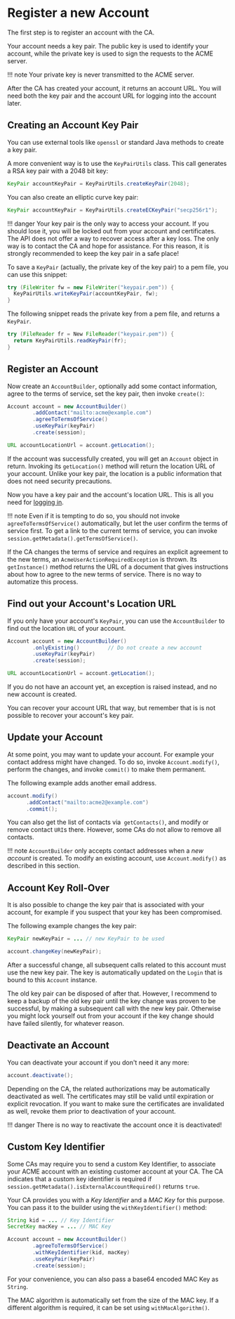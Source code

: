 # Register a new Account

The first step is to register an account with the CA.

Your account needs a key pair. The public key is used to identify your account, while the private key is used to sign the requests to the ACME server.

!!! note
    Your private key is never transmitted to the ACME server.

After the CA has created your account, it returns an account URL. You will need both the key pair and the account URL for logging into the account later.

## Creating an Account Key Pair

You can use external tools like `openssl` or standard Java methods to create a key pair.

A more convenient way is to use the `KeyPairUtils` class. This call generates a RSA key pair with a 2048 bit key:

```java
KeyPair accountKeyPair = KeyPairUtils.createKeyPair(2048);
```

You can also create an elliptic curve key pair:

```java
KeyPair accountKeyPair = KeyPairUtils.createECKeyPair("secp256r1");
```

!!! danger
    Your key pair is the only way to access your account. If you should lose it, you will be locked out from your account and certificates. The API does not offer a way to recover access after a key loss. The only way is to contact the CA and hope for assistance. For this reason, it is strongly recommended to keep the key pair in a safe place!

To save a `KeyPair` (actually, the private key of the key pair) to a pem file, you can use this snippet:

```java
try (FileWriter fw = new FileWriter("keypair.pem")) {
  KeyPairUtils.writeKeyPair(accountKeyPair, fw);
}
```

The following snippet reads the private key from a pem file, and returns a `KeyPair`.

```java
try (FileReader fr = New FileReader("keypair.pem")) {
  return KeyPairUtils.readKeyPair(fr);
}
```

## Register an Account

Now create an `AccountBuilder`, optionally add some contact information, agree to the terms of service, set the key pair, then invoke `create()`:

```java
Account account = new AccountBuilder()
        .addContact("mailto:acme@example.com")
        .agreeToTermsOfService()
        .useKeyPair(keyPair)
        .create(session);

URL accountLocationUrl = account.getLocation();
```

If the account was successfully created, you will get an `Account` object in return. Invoking its `getLocation()` method will return the location URL of your account. Unlike your key pair, the location is a public information that does not need security precautions.

Now you have a key pair and the account's location URL. This is all you need for [logging in](login.md).

!!! note
    Even if it is tempting to do so, you should not invoke `agreeToTermsOfService()` automatically, but let the user confirm the terms of service first. To get a link to the current terms of service, you can invoke `session.getMetadata().getTermsOfService()`.

If the CA changes the terms of service and requires an explicit agreement to the new terms, an `AcmeUserActionRequiredException` is thrown. Its `getInstance()` method returns the URL of a document that gives instructions about how to agree to the new terms of service. There is no way to automatize this process.

## Find out your Account's Location URL

If you only have your account's `KeyPair`, you can use the `AccountBuilder` to find out the location `URL` of your account.

```java
Account account = new AccountBuilder()
        .onlyExisting()         // Do not create a new account
        .useKeyPair(keyPair)
        .create(session);

URL accountLocationUrl = account.getLocation();
```

If you do not have an account yet, an exception is raised instead, and no new account is created.

You can recover your account URL that way, but remember that is is not possible to recover your account's key pair.

## Update your Account

At some point, you may want to update your account. For example your contact address might have changed. To do so, invoke `Account.modify()`, perform the changes, and invoke `commit()` to make them permanent.

The following example adds another email address.

```java
account.modify()
      .addContact("mailto:acme2@example.com")
      .commit();
```

You can also get the list of contacts via` getContacts()`, and modify or remove contact `URI`s there. However, some CAs do not allow to remove all contacts.

!!! note
    `AccountBuilder` only accepts contact addresses when a _new account_ is created. To modify an existing account, use `Account.modify()` as described in this section.

## Account Key Roll-Over

It is also possible to change the key pair that is associated with your account, for example if you suspect that your key has been compromised.

The following example changes the key pair:

```java
KeyPair newKeyPair = ... // new KeyPair to be used

account.changeKey(newKeyPair);
```

After a successful change, all subsequent calls related to this account must use the new key pair. The key is automatically updated on the `Login` that is bound to this `Account` instance.

The old key pair can be disposed of after that. However, I recommend to keep a backup of the old key pair until the key change was proven to be successful, by making a subsequent call with the new key pair. Otherwise you might lock yourself out from your account if the key change should have failed silently, for whatever reason.

## Deactivate an Account

You can deactivate your account if you don't need it any more:

```java
account.deactivate();
```

Depending on the CA, the related authorizations may be automatically deactivated as well. The certificates may still be valid until expiration or explicit revocation. If you want to make sure the certificates are invalidated as well, revoke them prior to deactivation of your account.

!!! danger
    There is no way to reactivate the account once it is deactivated!

## Custom Key Identifier

Some CAs may require you to send a custom Key Identifier, to associate your ACME account with an existing customer account at your CA. The CA indicates that a custom key identifier is required if `session.getMetadata().isExternalAccountRequired()` returns `true`.

Your CA provides you with a _Key Identifier_ and a _MAC Key_ for this purpose. You can pass it to the builder using the `withKeyIdentifier()` method:

```java
String kid = ... // Key Identifier
SecretKey macKey = ... // MAC Key

Account account = new AccountBuilder()
        .agreeToTermsOfService()
        .withKeyIdentifier(kid, macKey)
        .useKeyPair(keyPair)
        .create(session);
```

For your convenience, you can also pass a base64 encoded MAC Key as `String`.

The MAC algorithm is automatically set from the size of the MAC key. If a different algorithm is required, it can be set using `withMacAlgorithm()`.
